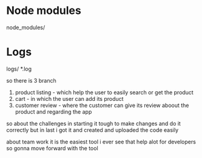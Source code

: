 
# Node modules
node_modules/

# Logs
logs/
*.log

so there is 3 branch 
1. product listing - which help the user to easily search or get the product 
2. cart - in which the user can add its product 
3. customer review - where the customer can give its review aboout the product and regarding the app

so about the challenges in starting it tough to make changes and do it correctly but in last i got it and created and uploaded the code easily 

about team work it is the easiest tool i ever see that help alot for developers so gonna move forward with the tool 

